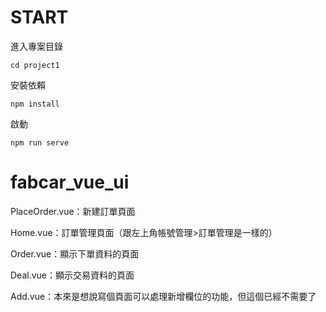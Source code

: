 # START

進入專案目錄

`cd project1`

安裝依賴

`npm install`

啟動

`npm run serve`

# fabcar_vue_ui
PlaceOrder.vue：新建訂單頁面

Home.vue：訂單管理頁面（跟左上角帳號管理>訂單管理是一樣的）

Order.vue：顯示下單資料的頁面

Deal.vue：顯示交易資料的頁面

Add.vue：本來是想說寫個頁面可以處理新增欄位的功能，但這個已經不需要了



